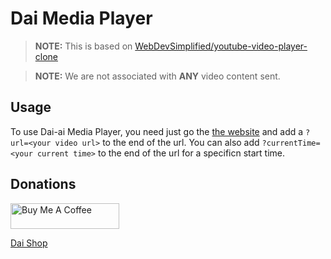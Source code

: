 # Dai Media Player
> **NOTE:** This is based on [WebDevSimplified/youtube-video-player-clone](https://github.com/WebDevSimplified/youtube-video-player-clone)

> **NOTE:** We are not associated with **ANY** video content sent.

## Usage
To use Dai-ai Media Player, you need just go the [the website](https://dai-a1.github.io/dai-media-player/) and add a `?url=<your video url>` to the end of the url. You can also add `?currentTime=<your current time>` to the end of the url for a specificn start time.

## Donations
<a href="https://www.buymeacoffee.com/daiai" target="_blank"><img src="https://cdn.buymeacoffee.com/buttons/default-orange.png" alt="Buy Me A Coffee" height="41" width="174"></a>

[Dai Shop](https://shop.dai-ai.xyz)